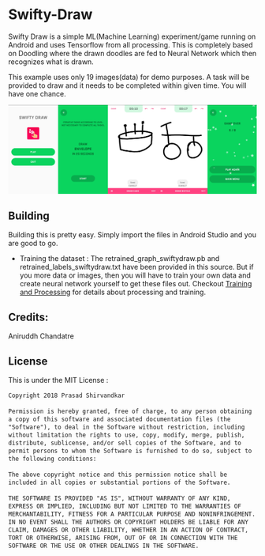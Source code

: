 # Swifty-Draw
Swifty Draw is a simple ML(Machine Learning) experiment/game running on Android and uses Tensorflow from all processing. 
This is completely based on Doodling where the drawn doodles are fed to Neural Network which then recognizes what is drawn.

This example uses only 19 images(data) for demo purposes. 
A task will be provided to draw and it needs to be completed within given time. You will have one chance.

<img src="https://raw.githubusercontent.com/MidsizeMango/Swifty-Draw/master/AFFIX_20180108_171858.png" /> 

## Building

Building this is pretty easy. Simply import the files in Android Studio and you are good to go. 

* Training the dataset : The retrained_graph_swiftydraw.pb and retrained_labels_swiftydraw.txt have been provided in this source.
But if you more data or images, then you will have to train your own data and create neural network yourself to get these files out. 
Checkout [Training and Processing](https://github.com/MidsizeMango/Swifty-Draw/tree/master/Training-Processing) for details about processing and training.

## Credits:
Aniruddh Chandatre

## License

This is under the MIT License : 

```
Copyright 2018 Prasad Shirvandkar

Permission is hereby granted, free of charge, to any person obtaining a copy of this software and associated documentation files (the "Software"), to deal in the Software without restriction, including without limitation the rights to use, copy, modify, merge, publish, distribute, sublicense, and/or sell copies of the Software, and to permit persons to whom the Software is furnished to do so, subject to the following conditions:

The above copyright notice and this permission notice shall be included in all copies or substantial portions of the Software.

THE SOFTWARE IS PROVIDED "AS IS", WITHOUT WARRANTY OF ANY KIND, EXPRESS OR IMPLIED, INCLUDING BUT NOT LIMITED TO THE WARRANTIES OF MERCHANTABILITY, FITNESS FOR A PARTICULAR PURPOSE AND NONINFRINGEMENT. IN NO EVENT SHALL THE AUTHORS OR COPYRIGHT HOLDERS BE LIABLE FOR ANY CLAIM, DAMAGES OR OTHER LIABILITY, WHETHER IN AN ACTION OF CONTRACT, TORT OR OTHERWISE, ARISING FROM, OUT OF OR IN CONNECTION WITH THE SOFTWARE OR THE USE OR OTHER DEALINGS IN THE SOFTWARE.
```
